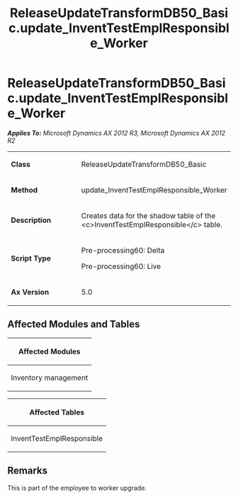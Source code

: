 ﻿---
title: ReleaseUpdateTransformDB50_Basic.update_InventTestEmplResponsible_Worker
TOCTitle: ReleaseUpdateTransformDB50_Basic.update_InventTestEmplResponsible_Worker
ms:assetid: bed05143-9176-b4cc-d31b-258086df9899
ms:mtpsurl: https://msdn.microsoft.com/en-us/library/JJ686730(v=AX.60)
ms:contentKeyID: 49710928
ms.date: 05/18/2015
mtps_version: v=AX.60
---

# ReleaseUpdateTransformDB50\_Basic.update\_InventTestEmplResponsible\_Worker 


_**Applies To:** Microsoft Dynamics AX 2012 R3, Microsoft Dynamics AX 2012 R2_

<table>
<colgroup>
<col style="width: 50%" />
<col style="width: 50%" />
</colgroup>
<tbody>
<tr class="odd">
<td><p><strong>Class</strong></p></td>
<td><p>ReleaseUpdateTransformDB50_Basic</p></td>
</tr>
<tr class="even">
<td><p><strong>Method</strong></p></td>
<td><p>update_InventTestEmplResponsible_Worker</p></td>
</tr>
<tr class="odd">
<td><p><strong>Description</strong></p></td>
<td><p>Creates data for the shadow table of the &lt;c&gt;InventTestEmplResponsible&lt;/c&gt; table.</p></td>
</tr>
<tr class="even">
<td><p><strong>Script Type</strong></p></td>
<td><p>Pre-processing60: Delta</p>
<p>Pre-processing60: Live</p></td>
</tr>
<tr class="odd">
<td><p><strong>Ax Version</strong></p></td>
<td><p>5.0</p></td>
</tr>
</tbody>
</table>


## Affected Modules and Tables

<table>
<colgroup>
<col style="width: 100%" />
</colgroup>
<thead>
<tr class="header">
<th><p>Affected Modules</p></th>
</tr>
</thead>
<tbody>
<tr class="odd">
<td><p>Inventory management</p></td>
</tr>
</tbody>
</table>


<table>
<colgroup>
<col style="width: 100%" />
</colgroup>
<thead>
<tr class="header">
<th><p>Affected Tables</p></th>
</tr>
</thead>
<tbody>
<tr class="odd">
<td><p>InventTestEmplResponsible</p></td>
</tr>
</tbody>
</table>


## Remarks

This is part of the employee to worker upgrade.

  


